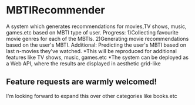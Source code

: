 # MBTIRecommender
A system which generates recommendations for movies,TV shows, music, games.etc based on MBTI type of user.
Progress:
  1)Collecting favourite movie genres for each of the MBTIs.
  2)Generating movie recommendations based on the user's MBTI.
  Additional: Predicting the user's MBTI based on last n-movies they've watched.
*This will be reproduced for additional features like TV shows, music, games.etc
*The system can be deployed as a Web API, where the results are displayed in aesthetic grid-like 
## Feature requests are warmly welcomed!
I'm looking forward to expand this over other categories like books.etc
  
  
  
